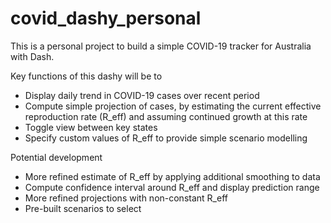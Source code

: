 # covid_dashy_personal
This is a personal project to build a simple COVID-19 tracker for Australia with Dash.

Key functions of this dashy will be to
* Display daily trend in COVID-19 cases over recent period
* Compute simple projection of cases, by estimating the current effective reproduction rate (R_eff) and assuming continued growth at this rate
* Toggle view between key states
* Specify custom values of R_eff to provide simple scenario modelling

Potential development
* More refined estimate of R_eff by applying additional smoothing to data
* Compute confidence interval around R_eff and display prediction range
* More refined projections with non-constant R_eff
* Pre-built scenarios to select

